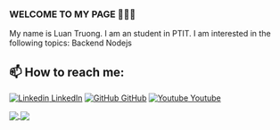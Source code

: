 ### WELCOME TO MY PAGE 👋👋👋
My name is Luan Truong. I am an student in PTIT. I am interested in the following topics: Backend Nodejs<br>
## 📫 How to reach me: 

[![Linkedin](https://i.stack.imgur.com/gVE0j.png) LinkedIn](https://www.linkedin.com/in/vietnguyen-tum/) [![GitHub](https://i.stack.imgur.com/tskMh.png) GitHub](https://github.com/uvipen/) [![Youtube](https://github.com/uvipen/introduction/blob/main/Youtube.png) Youtube](https://www.youtube.com/channel/UC66_4puPl1OFS3YAeZ7tRdw)




<a href="https://github.com/LuanTruongPTIT/Shop-shoe">
  <!-- Change the `github-readme-stats.anuraghazra1.vercel.app` to `github-readme-stats.vercel.app`  -->
  <img align="center" src="https://github-readme-stats.anuraghazra1.vercel.app/api/pin/?username=LuanTruongPTIT&repo=Shop-shoe&theme=radical" />
</a>    
<a href="https://github.com/LuanTruongPTIT/Clone-twitter">
  <!-- Change the `github-readme-stats.anuraghazra1.vercel.app` to `github-readme-stats.vercel.app`  -->
  <img align="center" src="https://github-readme-stats.anuraghazra1.vercel.app/api/pin/?username=LuanTruongPTIT&repo=Clone-twitter&theme=merko" />
</a>

